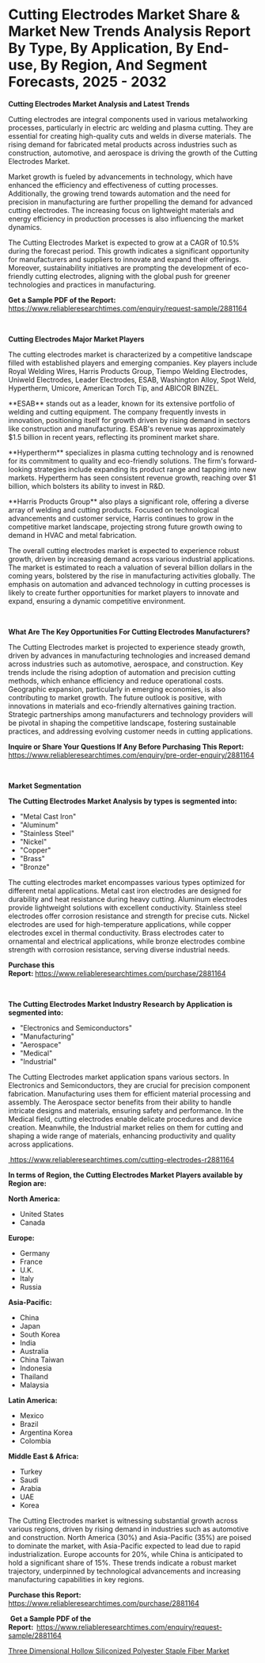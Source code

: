 <p><h1>Cutting Electrodes Market Share & Market New Trends Analysis Report By Type, By Application, By End-use, By Region, And Segment Forecasts, 2025 - 2032</h1></p><p><strong>Cutting Electrodes Market Analysis and Latest Trends</strong></p>
<p><p>Cutting electrodes are integral components used in various metalworking processes, particularly in electric arc welding and plasma cutting. They are essential for creating high-quality cuts and welds in diverse materials. The rising demand for fabricated metal products across industries such as construction, automotive, and aerospace is driving the growth of the Cutting Electrodes Market.</p><p>Market growth is fueled by advancements in technology, which have enhanced the efficiency and effectiveness of cutting processes. Additionally, the growing trend towards automation and the need for precision in manufacturing are further propelling the demand for advanced cutting electrodes. The increasing focus on lightweight materials and energy efficiency in production processes is also influencing the market dynamics.</p><p>The Cutting Electrodes Market is expected to grow at a CAGR of 10.5% during the forecast period. This growth indicates a significant opportunity for manufacturers and suppliers to innovate and expand their offerings. Moreover, sustainability initiatives are prompting the development of eco-friendly cutting electrodes, aligning with the global push for greener technologies and practices in manufacturing.</p></p>
<p><strong>Get a Sample PDF of the Report:&nbsp;</strong> <a href="https://www.reliableresearchtimes.com/enquiry/request-sample/2881164?utm_campaign=1581&utm_medium=2&utm_source=Github&utm_content=ia&utm_term=12032025&utm_id=cutting-electrodes">https://www.reliableresearchtimes.com/enquiry/request-sample/2881164</a></p>
<p>&nbsp;</p>
<p><strong>Cutting Electrodes Major Market Players</strong></p>
<p><p>The cutting electrodes market is characterized by a competitive landscape filled with established players and emerging companies. Key players include Royal Welding Wires, Harris Products Group, Tiempo Welding Electrodes, Uniweld Electrodes, Leader Electrodes, ESAB, Washington Alloy, Spot Weld, Hypertherm, Umicore, American Torch Tip, and ABICOR BINZEL.</p><p>**ESAB** stands out as a leader, known for its extensive portfolio of welding and cutting equipment. The company frequently invests in innovation, positioning itself for growth driven by rising demand in sectors like construction and manufacturing. ESAB's revenue was approximately $1.5 billion in recent years, reflecting its prominent market share.</p><p>**Hypertherm** specializes in plasma cutting technology and is renowned for its commitment to quality and eco-friendly solutions. The firm's forward-looking strategies include expanding its product range and tapping into new markets. Hypertherm has seen consistent revenue growth, reaching over $1 billion, which bolsters its ability to invest in R&D.</p><p>**Harris Products Group** also plays a significant role, offering a diverse array of welding and cutting products. Focused on technological advancements and customer service, Harris continues to grow in the competitive market landscape, projecting strong future growth owing to demand in HVAC and metal fabrication.</p><p>The overall cutting electrodes market is expected to experience robust growth, driven by increasing demand across various industrial applications. The market is estimated to reach a valuation of several billion dollars in the coming years, bolstered by the rise in manufacturing activities globally. The emphasis on automation and advanced technology in cutting processes is likely to create further opportunities for market players to innovate and expand, ensuring a dynamic competitive environment.</p></p>
<p>&nbsp;</p>
<p><strong>What Are The Key Opportunities For Cutting Electrodes Manufacturers?</strong></p>
<p><p>The Cutting Electrodes market is projected to experience steady growth, driven by advances in manufacturing technologies and increased demand across industries such as automotive, aerospace, and construction. Key trends include the rising adoption of automation and precision cutting methods, which enhance efficiency and reduce operational costs. Geographic expansion, particularly in emerging economies, is also contributing to market growth. The future outlook is positive, with innovations in materials and eco-friendly alternatives gaining traction. Strategic partnerships among manufacturers and technology providers will be pivotal in shaping the competitive landscape, fostering sustainable practices, and addressing evolving customer needs in cutting applications.</p></p>
<p><strong>Inquire or Share Your Questions If Any Before Purchasing This Report:</strong> <a href="https://www.reliableresearchtimes.com/enquiry/pre-order-enquiry/2881164?utm_campaign=1581&utm_medium=2&utm_source=Github&utm_content=ia&utm_term=12032025&utm_id=cutting-electrodes">https://www.reliableresearchtimes.com/enquiry/pre-order-enquiry/2881164</a></p>
<p>&nbsp;</p>
<p><strong>Market Segmentation</strong></p>
<p><strong>The Cutting Electrodes Market Analysis by types is segmented into:</strong></p>
<p><ul><li>"Metal Cast Iron"</li><li>"Aluminum"</li><li>"Stainless Steel"</li><li>"Nickel"</li><li>"Copper"</li><li>"Brass"</li><li>"Bronze"</li></ul></p>
<p><p>The cutting electrodes market encompasses various types optimized for different metal applications. Metal cast iron electrodes are designed for durability and heat resistance during heavy cutting. Aluminum electrodes provide lightweight solutions with excellent conductivity. Stainless steel electrodes offer corrosion resistance and strength for precise cuts. Nickel electrodes are used for high-temperature applications, while copper electrodes excel in thermal conductivity. Brass electrodes cater to ornamental and electrical applications, while bronze electrodes combine strength with corrosion resistance, serving diverse industrial needs.</p></p>
<p><strong>Purchase this Report:&nbsp;</strong><a href="https://www.reliableresearchtimes.com/purchase/2881164?utm_campaign=1581&utm_medium=2&utm_source=Github&utm_content=ia&utm_term=12032025&utm_id=cutting-electrodes">https://www.reliableresearchtimes.com/purchase/2881164</a></p>
<p>&nbsp;</p>
<p><strong>The Cutting Electrodes Market Industry Research by Application is segmented into:</strong></p>
<p><ul><li>"Electronics and Semiconductors"</li><li>"Manufacturing"</li><li>"Aerospace"</li><li>"Medical"</li><li>"Industrial"</li></ul></p>
<p><p>The Cutting Electrodes market application spans various sectors. In Electronics and Semiconductors, they are crucial for precision component fabrication. Manufacturing uses them for efficient material processing and assembly. The Aerospace sector benefits from their ability to handle intricate designs and materials, ensuring safety and performance. In the Medical field, cutting electrodes enable delicate procedures and device creation. Meanwhile, the Industrial market relies on them for cutting and shaping a wide range of materials, enhancing productivity and quality across applications.</p></p>
<p><a href="https://www.reliableresearchtimes.com/cutting-electrodes-r2881164?utm_campaign=1581&utm_medium=2&utm_source=Github&utm_content=ia&utm_term=12032025&utm_id=cutting-electrodes">&nbsp;https://www.reliableresearchtimes.com/cutting-electrodes-r2881164</a></p>
<p><strong>In terms of Region, the Cutting Electrodes Market Players available by Region are:</strong></p>
<p>
    <p> <strong> North America: </strong>
        <ul>
            <li>United States</li>
            <li>Canada</li>
        </ul>
        </p> 
    <p> <strong> Europe: </strong>
        <ul>
            <li>Germany</li>
            <li>France</li>
            <li>U.K.</li>
            <li>Italy</li>
            <li>Russia</li>
        </ul>
        </p> 
    <p> <strong> Asia-Pacific: </strong>
        <ul>
            <li>China</li>
            <li>Japan</li>
            <li>South Korea</li>
            <li>India</li>
            <li>Australia</li>
            <li>China Taiwan</li>
            <li>Indonesia</li>
            <li>Thailand</li>
            <li>Malaysia</li>
        </ul>
        </p> 
    <p> <strong> Latin America: </strong>
        <ul>
            <li>Mexico</li>
            <li>Brazil</li>
            <li>Argentina Korea</li>
            <li>Colombia</li>
        </ul>
        </p> 
    <p> <strong> Middle East & Africa: </strong>
        <ul>
            <li>Turkey</li>
            <li>Saudi</li>
            <li>Arabia</li>
            <li>UAE</li>
            <li>Korea</li>
        </ul>
    </p>
    </p>
<p><p>The Cutting Electrodes market is witnessing substantial growth across various regions, driven by rising demand in industries such as automotive and construction. North America (30%) and Asia-Pacific (35%) are poised to dominate the market, with Asia-Pacific expected to lead due to rapid industrialization. Europe accounts for 20%, while China is anticipated to hold a significant share of 15%. These trends indicate a robust market trajectory, underpinned by technological advancements and increasing manufacturing capabilities in key regions.</p></p>
<p><strong>Purchase this Report: </strong><a href="https://www.reliableresearchtimes.com/purchase/2881164?utm_campaign=1581&utm_medium=2&utm_source=Github&utm_content=ia&utm_term=12032025&utm_id=cutting-electrodes">https://www.reliableresearchtimes.com/purchase/2881164</a></p>
<p>&nbsp;<strong>Get a Sample PDF of the Report:&nbsp;&nbsp;</strong><a href="https://www.reliableresearchtimes.com/enquiry/request-sample/2881164?utm_campaign=1581&utm_medium=2&utm_source=Github&utm_content=ia&utm_term=12032025&utm_id=cutting-electrodes">https://www.reliableresearchtimes.com/enquiry/request-sample/2881164</a></p>
<p><strong></strong></p>
<p><p><a href="https://github.com/kaidaloeckf7/Market-Research-Report-List-1/blob/main/three-dimensional-hollow-siliconized-polyester-staple-fiber-market.md?utm_campaign=1581&utm_medium=2&utm_source=Github&utm_content=ia&utm_term=12032025&utm_id=cutting-electrodes">Three Dimensional Hollow Siliconized Polyester Staple Fiber Market</a></p></p>